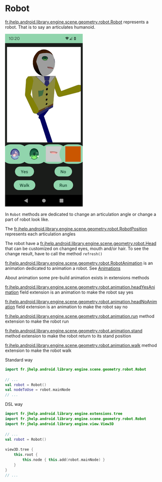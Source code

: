 # Robot

[fr.jhelp.android.library.engine.scene.geometry.robot.Robot](../../../src/main/java/fr/jhelp/android/library/engine/scene/geometry/robot/Robot.kt)
represents a robot. That is to say an articulates humanoid.

![Robot representation](engine_robot.png)

In `Robot` methods are dedicated to change an articulation angle or change a part of robot look
like.

The [fr.jhelp.android.library.engine.scene.geometry.robot.RobotPosition](../../../src/main/java/fr/jhelp/android/library/engine/scene/geometry/robot/RobotPosition.kt)
represents each articulation angles

The robot have
a [fr.jhelp.android.library.engine.scene.geometry.robot.Head](../../../src/main/java/fr/jhelp/android/library/engine/scene/geometry/robot/Head.kt)
that can be customized on changed eyes, mouth and/or hair.
To see the change result, have to call the method `refresh()`

[fr.jhelp.android.library.engine.scene.geometry.robot.RobotAnimation](../../../src/main/java/fr/jhelp/android/library/engine/scene/geometry/robot/RobotAnimation.kt)
is an animation dedicated to animation a robot.
See [Animations](../../animation/Animation.md)

About animation some pre-build animation exists in extensions methods

[fr.jhelp.android.library.engine.scene.geometry.robot.animation.headYesAnimation](../../../src/main/java/fr/jhelp/android/library/engine/scene/geometry/robot/animation/HeadAnimations.kt)
field extension is an animation to make the robot say yes

[fr.jhelp.android.library.engine.scene.geometry.robot.animation.headNoAnimation](../../../src/main/java/fr/jhelp/android/library/engine/scene/geometry/robot/animation/HeadAnimations.kt)
field extension is an animation to make the robot say no

[fr.jhelp.android.library.engine.scene.geometry.robot.animation.run](../../../src/main/java/fr/jhelp/android/library/engine/scene/geometry/robot/animation/RunAnimation.kt)
method extension to make the robot run

[fr.jhelp.android.library.engine.scene.geometry.robot.animation.stand](../../../src/main/java/fr/jhelp/android/library/engine/scene/geometry/robot/animation/StandAnimation.kt)
method extension to make the robot return to its stand position

[fr.jhelp.android.library.engine.scene.geometry.robot.animation.walk](../../../src/main/java/fr/jhelp/android/library/engine/scene/geometry/robot/animation/WalkAnimation.kt)
method extension to make the robot walk

Standard way

```kotlin
import fr.jhelp.android.library.engine.scene.geometry.robot.Robot

// ...
val robot = Robot()
val nodeToUse = robot.mainNode
// ...
```

DSL way

```kotlin
import fr.jhelp.android.library.engine.extensions.tree
import fr.jhelp.android.library.engine.scene.geometry.robot.Robot
import fr.jhelp.android.library.engine.view.View3D

// ...
val robot = Robot()

view3D.tree {
    this.root {
        this.node { this.add(robot.mainNode) }
    }
}
// ...
```
